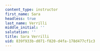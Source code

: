```yaml
---
content_type: instructor
first_name: Sara
headless: true
last_name: Verrilli
middle_initial: ''
salutation: ''
title: Sara Verrilli
uid: 839f933b-d071-f820-d4fa-178d477cf1c3
---
```

